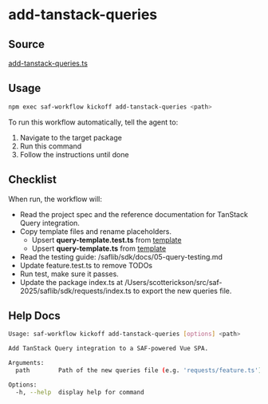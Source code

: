 # add-tanstack-queries

## Source

[add-tanstack-queries.ts](https://github.com/sderickson/saflib/blob/main/sdk/workflows/add-tanstack-queries.ts)

## Usage

```bash
npm exec saf-workflow kickoff add-tanstack-queries <path>
```

To run this workflow automatically, tell the agent to:

1. Navigate to the target package
2. Run this command
3. Follow the instructions until done

## Checklist

When run, the workflow will:

- Read the project spec and the reference documentation for TanStack Query integration.
- Copy template files and rename placeholders.
  - Upsert **query-template.test.ts** from [template](https://github.com/sderickson/saflib/blob/main/sdk/workflows/query-template/query-template.test.ts)
  - Upsert **query-template.ts** from [template](https://github.com/sderickson/saflib/blob/main/sdk/workflows/query-template/query-template.ts)
- Read the testing guide: /saflib/sdk/docs/05-query-testing.md
- Update feature.test.ts to remove TODOs
- Run test, make sure it passes.
- Update the package index.ts at /Users/scotterickson/src/saf-2025/saflib/sdk/requests/index.ts to export the new queries file.

## Help Docs

```bash
Usage: saf-workflow kickoff add-tanstack-queries [options] <path>

Add TanStack Query integration to a SAF-powered Vue SPA.

Arguments:
  path        Path of the new queries file (e.g. 'requests/feature.ts')

Options:
  -h, --help  display help for command

```
